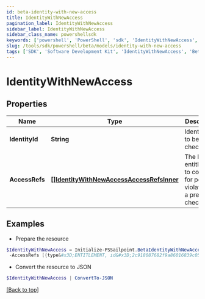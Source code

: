 ```yaml
---
id: beta-identity-with-new-access
title: IdentityWithNewAccess
pagination_label: IdentityWithNewAccess
sidebar_label: IdentityWithNewAccess
sidebar_class_name: powershellsdk
keywords: ['powershell', 'PowerShell', 'sdk', 'IdentityWithNewAccess', 'BetaIdentityWithNewAccess'] 
slug: /tools/sdk/powershell/beta/models/identity-with-new-access
tags: ['SDK', 'Software Development Kit', 'IdentityWithNewAccess', 'BetaIdentityWithNewAccess']
---
```



# IdentityWithNewAccess

## Properties

Name | Type | Description | Notes
------------ | ------------- | ------------- | -------------
**IdentityId** | **String** | Identity id to be checked. | [required]
**AccessRefs** | [**[]IdentityWithNewAccessAccessRefsInner**](identity-with-new-access-access-refs-inner) | The list of entitlements to consider for possible violations in a preventive check. | [required]

## Examples

- Prepare the resource
```powershell
$IdentityWithNewAccess = Initialize-PSSailpoint.BetaIdentityWithNewAccess  -IdentityId 2c91808568c529c60168cca6f90c1313 `
 -AccessRefs [{type&#x3D;ENTITLEMENT, id&#x3D;2c918087682f9a86016839c050861ab1, name&#x3D;CN&#x3D;Information Access,OU&#x3D;test,OU&#x3D;test-service,DC&#x3D;TestAD,DC&#x3D;local}, {type&#x3D;ENTITLEMENT, id&#x3D;2c918087682f9a86016839c0509c1ab2, name&#x3D;CN&#x3D;Information Technology,OU&#x3D;test,OU&#x3D;test-service,DC&#x3D;TestAD,DC&#x3D;local}]
```

- Convert the resource to JSON
```powershell
$IdentityWithNewAccess | ConvertTo-JSON
```


[[Back to top]](#) 

